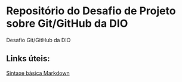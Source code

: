 # Repositório  do Desafio de Projeto sobre Git/GitHub da DIO
Desafio Git/GitHub da DIO

## Links úteis:
[Sintaxe básica Markdown](https://www.markdownguide.org/basic-syntax/)
